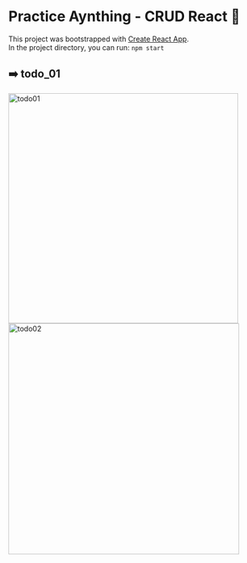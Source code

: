 # Practice Aynthing - CRUD React 🐶

This project was bootstrapped with [Create React App](https://github.com/facebook/create-react-app).<br>
In the project directory, you can run: `npm start`

## ➡️ todo_01
<img width="455" alt="todo01" src="https://github.com/hyeoonjeoong/practiceAnything/assets/144768161/09813608-3a5a-4151-ae9c-2f2f69825d01">
<img width="457" alt="todo02" src="https://github.com/hyeoonjeoong/practiceAnything/assets/144768161/6046a5be-4bac-4698-af56-6a051bfa3595">
